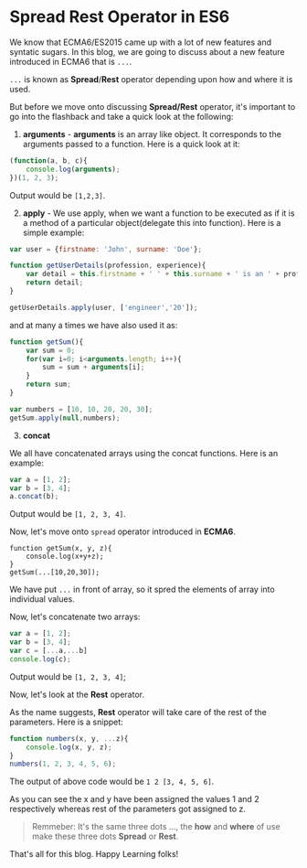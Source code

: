 # Spread Rest Operator in ES6

We know that ECMA6/ES2015 came up with a lot of new features and syntatic sugars. In this blog, we are going to discuss about a new feature introduced in ECMA6 that is `...`.

`...` is known as **Spread**/**Rest** operator depending upon how and where it is used.

But before we move onto discussing **Spread/Rest** operator, it's important to go into the flashback and take a quick look at the following:

1. **arguments** -  **arguments** is an array like object. It corresponds to the arguments passed to a function. Here is a quick look at it:
```Javascript
(function(a, b, c){
    console.log(arguments);
})(1, 2, 3);
```

Output would be `[1,2,3]`.

2. **apply** - We use apply, when we want a function to be executed as if it is a method of a particular object(delegate this into function). Here is a simple example:
```Javascript
var user = {firstname: 'John', surname: 'Doe'};

function getUserDetails(profession, experience){
    var detail = this.firstname + ' ' + this.surname + ' is an ' + profession + ' with ' + experience + ' years of experience.'
    return detail;
}

getUserDetails.apply(user, ['engineer','20']);
```

and at many a times we have also used it as:
```Javascript
function getSum(){
    var sum = 0;
    for(var i=0; i<arguments.length; i++){
        sum = sum + arguments[i];
    }
    return sum;
}

var numbers = [10, 10, 20, 20, 30];
getSum.apply(null,numbers);
```

3. **concat**

We all have concatenated arrays using the concat functions. Here is an example:
```Javascript
var a = [1, 2];
var b = [3, 4];
a.concat(b);
```

Output would be `[1, 2, 3, 4]`.

Now, let's move onto `spread` operator introduced in **ECMA6**.
```Javacript
function getSum(x, y, z){
    console.log(x+y+z);
}
getSum(...[10,20,30]);
```

We have put `...` in front of array, so it spred the elements of array into individual values.

Now, let's concatenate two arrays:
```Javascript
var a = [1, 2];
var b = [3, 4];
var c = [...a,...b]
console.log(c);
```

Output would be `[1, 2, 3, 4]`;

Now, let's look at the **Rest** operator.

As the name suggests, **Rest** operator will take care of the rest of the parameters. Here is a snippet:
```Javascript
function numbers(x, y, ...z){
    console.log(x, y, z);
}
numbers(1, 2, 3, 4, 5, 6);
```

The output of above code would be `1 2 [3, 4, 5, 6]`.

As you can see the x and y have been assigned the values 1 and 2 respectively whereas rest of the parameters got assigned to z.

> Remmeber: It's the same three dots ..., the **how** and **where** of use make these three dots **Spread** or **Rest**.

That's all for this blog. Happy Learning folks!
